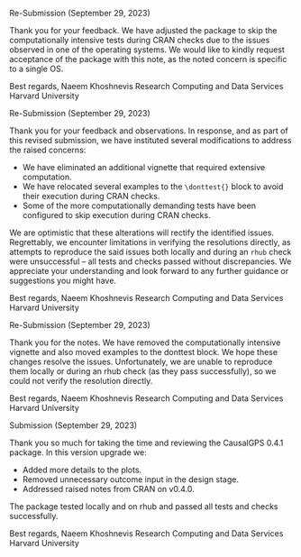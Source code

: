 Re-Submission (September 29, 2023)

Thank you for your feedback. We have adjusted the package to skip the computationally intensive tests during CRAN checks due to the issues observed in one of the operating systems. We would like to kindly request acceptance of the package with this note, as the noted concern is specific to a single OS.
 
Best regards, 
Naeem Khoshnevis 
Research Computing and Data Services 
Harvard University


Re-Submission (September 29, 2023)

Thank you for your feedback and observations. In response, and as part of this revised submission, we have instituted several modifications to address the raised concerns:
- We have eliminated an additional vignette that required extensive computation.
- We have relocated several examples to the `\donttest{}` block to avoid their execution during CRAN checks.
- Some of the more computationally demanding tests have been configured to skip execution during CRAN checks.

We are optimistic that these alterations will rectify the identified issues. Regrettably, we encounter limitations in verifying the resolutions directly, as attempts to reproduce the said issues both locally and during an `rhub` check were unsuccessful – all tests and checks passed without discrepancies. We appreciate your understanding and look forward to any further guidance or suggestions you might have.

Best regards, 
Naeem Khoshnevis 
Research Computing and Data Services 
Harvard University


Re-Submission (September 29, 2023)

Thank you for the notes. We have removed the computationally intensive vignette and also moved examples to the donttest block. We hope these changes resolve the issues. Unfortunately, we are unable to reproduce them locally or during an rhub check (as they pass successfully), so we could not verify the resolution directly.

Best regards, 
Naeem Khoshnevis 
Research Computing and Data Services 
Harvard University

Submission (September 29, 2023)

Thank you so much for taking the time and reviewing the CausalGPS 0.4.1 package. In this version upgrade we:

- Added more details to the plots.
- Removed unnecessary outcome input in the design stage. 
- Addressed raised notes from CRAN on v0.4.0.

The package tested locally and on rhub and passed all tests and checks successfully. 

Best regards, 
Naeem Khoshnevis 
Research Computing and Data Services 
Harvard University
